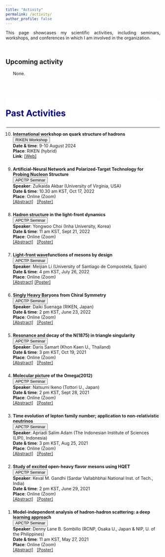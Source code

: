 ```yaml
---
title: "Activity"
permalink: /activity/
author_profile: false
---
```


<p align="justify"> 
This page showcases my scientific activities, including seminars, workshops, and conferences in which I am involved in the organization.
</p>

<p style="margin-bottom:1.5cm;"></p>
<h2> Upcoming activity </h2> 

<ol>
  None.
  
</ol>

<p style="margin-bottom:2cm;"></p>

<div style="display: flex; align-items: center; background-color: white; position: sticky; top: 0px; padding: 10px 0px; box-shadow: 0 4px 2px -2px gray; z-index: 1; height: 70px;"> 
    <h1 style="color:#000080; margin: 0;">Past Activities</h1> 
</div>

<ol reversed>

  <li style="margin-bottom: 25px;">
      <b> International workshop on quark structure of hadrons </b><br> 
      <button class="btn--article"> RIKEN Workshop </button>&nbsp;<br>
      <b>Date & time</b>: 9-10 August 2024<br>
      <b>Place</b>: RIKEN (hybrid) <br>
      <b>Link</b>: <a href="http://duniahadron.com/2024/05/01/quarkhadron2024/">[Web]</a>  &nbsp; <br>
  </li>
  
  <li style="margin-bottom: 25px;">
      <b> Artificial-Neural Network and Polarized-Target Technology for Probing Nucleon Structure </b><br> 
      <button class="btn--article-blue"> APCTP Seminar </button>&nbsp; <br>
      <b>Speaker</b>: Zulkaida Akbar (University of Virginia, USA)<br>
      <b>Date & time</b>: 10.30 am KST, Oct 17, 2022<br>
      <b>Place</b>: Online (Zoom) <br>
      <a href="https://ajarifi.github.io/seminar/9akbar.html">[Abstract]</a> &nbsp;
      <a href="/files/akbar.jpg">[Poster]</a>  &nbsp;  <br>
  </li>
 
  <li style="margin-bottom: 25px;">
      <b> Hadron structure in the light-front dynamics</b><br> 
      <button class="btn--article-blue"> APCTP Seminar </button>&nbsp; <br>
      <b>Speaker</b>: Yongwoo Choi (Inha University, Korea)<br>
      <b>Date & time</b>: 11 am KST, Sept 21, 2022<br>
      <b>Place</b>: Online (Zoom) <br>
      <a href="https://ajarifi.github.io/seminar/8yongwoo.html">[Abstract]</a> &nbsp;
      <a href="/files/yongwoo.jpg">[Poster]</a>  &nbsp; 
       <br>
  </li>
  
  <li style="margin-bottom: 25px;"><b> Light-front wavefunctions of mesons by design </b><br> 
      <button class="btn--article-blue"> APCTP Seminar </button>&nbsp; <br>
      <b>Speaker</b>: Meijian Li (University of Santiago de Compostela, Spain)<br>
      <b>Date & time</b>: 4 pm KST, July 26, 2022<br>
      <b>Place</b>: Online (Zoom) <br>
      <a href="https://ajarifi.github.io/seminar/7meijian.html">[Abstract]</a> 
      <a href="/files/meijian.pdf">[Poster]</a>  &nbsp; 
      <br>
  </li>
  
  <li style="margin-bottom: 25px;"><b>Singly Heavy Baryons from Chiral Symmetry</b><br> 
      <button class="btn--article-blue"> APCTP Seminar </button>&nbsp; <br>
      <b>Speaker</b>: Daiki Suenaga (RIKEN, Japan)<br>
      <b>Date & time</b>: 2 pm KST, June 23, 2022<br>
      <b>Place</b>: Online (Zoom) <br>
      <a href="https://ajarifi.github.io/seminar/6suenaga.html">[Abstract]</a>  &nbsp; <a href="/files/suenaga.jpg">[Poster]</a>  &nbsp; 
       <br>
  </li>
  
  <li style="margin-bottom: 25px;"><b>Resonance and decay of the N(1875) in triangle singularity</b><br> 
      <button class="btn--article-blue"> APCTP Seminar </button>&nbsp; <br>
      <b>Speaker</b>: Daris Samart (Khon Kaen U., Thailand)<br>
      <b>Date & time</b>: 3 pm KST, Oct 19, 2021<br>
      <b>Place</b>: Online (Zoom) <br>
      <a href="https://ajarifi.github.io/seminar/5daris.html">[Abstract]</a>  &nbsp; <a href="/files/samart.jpg">[Poster]</a>  &nbsp; 
       <br>
  </li>
  
  <li style="margin-bottom: 25px;"><b>Molecular picture of the Omega(2012)</b><br> 
      <button class="btn--article-blue"> APCTP Seminar </button>&nbsp; <br>
      <b>Speaker</b>: Natsumi Ikeno (Tottori U., Japan)<br>
      <b>Date & time</b>: 2 pm KST, Sept 28, 2021<br>
      <b>Place</b>: Online (Zoom) <br>
      <a href="https://ajarifi.github.io/seminar/4ikeno.html">[Abstract]</a> &nbsp; <a href="/files/Ikeno.jpg">[Poster]</a>  &nbsp; 
       <br>
  </li>
  
  <li style="margin-bottom: 25px;"><b>Time evolution of lepton family number; application to non-relativistic neutrinos</b><br> 
      <button class="btn--article-blue"> APCTP Seminar </button>&nbsp; <br>
      <b>Speaker</b>: Apriadi Salim Adam (The Indonesian Institute of Sciences (LIPI), Indonesia)<br>
      <b>Date & time</b>: 3 pm KST, Aug 25, 2021<br>
      <b>Place</b>: Online (Zoom) <br>
      <a href="https://ajarifi.github.io/seminar/3apriadi.html">[Abstract]</a>  &nbsp; <a href="/files/apriadi.pdf">[Poster]</a>  &nbsp; 
      <br>
  </li>
  
  <li style="margin-bottom: 25px;"><b>Study of excited open-heavy flavor mesons using HQET</b><br> 
      <button class="btn--article-blue"> APCTP Seminar </button>&nbsp; <br>
      <b>Speaker</b>: Keval M. Gandhi (Sardar Vallabhbhai National Inst. of Tech., India)<br>
      <b>Date & time</b>: 2 pm KST, June 29, 2021 <br>
      <b>Place</b>: Online (Zoom) <br>
      <a href="https://ajarifi.github.io/seminar/2keval.html">[Abstract]</a>  &nbsp; <a href="/files/keval.pdf">[Poster]</a>  
      <br>
  </li>

  <li style="margin-bottom: 25px;"><b>Model-independent analysis of hadron-hadron scattering: a deep learning approach</b><br> 
      <button class="btn--article-blue"> APCTP Seminar </button>&nbsp; <br>
      <b>Speaker</b>: Denny Lane B. Sombillo (RCNP, Osaka U., Japan & NIP, U. of the Philippines)<br>
      <b>Date & time</b>: 11 am KST, May 27, 2021 <br>
      <b>Place</b>: Online (Zoom) <br>
      <a href="https://ajarifi.github.io/seminar/1denny">[Abstract]</a>  &nbsp; <a href="/files/denny.pdf">[Poster]</a>  
      <br>
  </li>

</ol>
